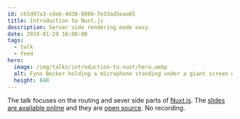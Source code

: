 ```yaml
---
id: c65d97a3-cdeb-4d38-8000-7e33ad5eaa05
title: Introduction to Nuxt.js
description: Server side rendering made easy.
date: 2019-01-29 16:00:00
tags:
  - talk
  - feed
hero:
  image: /img/talks/introduction-to-nuxt/hero.webp
  alt: Fynn Becker holding a microphone standing under a giant screen with the slides from his Nuxt.js talk.
  height: 840
---
```


The talk focuses on the routing and sever side parts of [Nuxt.js](https://nuxtjs.org). The [slides are available online](https://nuxt.talks.fynn.be) and they are [open source](https://github.com/mvsde/introduction-to-nuxt). No recording.
